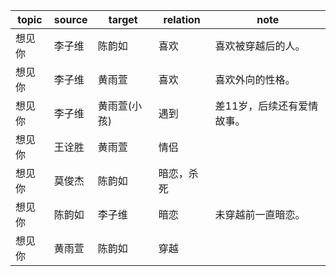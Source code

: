 | topic | source | target | relation | note |
| ----- | ------ | ------ | -------- | ---- |
| 想见你 | 李子维 | 陈韵如 | 喜欢 | 喜欢被穿越后的人。 |
| 想见你 | 李子维 | 黄雨萱 | 喜欢 | 喜欢外向的性格。 |
| 想见你 | 李子维 | 黄雨萱(小孩) | 遇到 | 差11岁，后续还有爱情故事。 |
| 想见你 | 王诠胜 | 黄雨萱 | 情侣 |  |
| 想见你 | 莫俊杰 | 陈韵如 | 暗恋，杀死 |  |
| 想见你 | 陈韵如 | 李子维 | 暗恋 | 未穿越前一直暗恋。 |
| 想见你 | 黄雨萱 | 陈韵如 | 穿越 |  |
